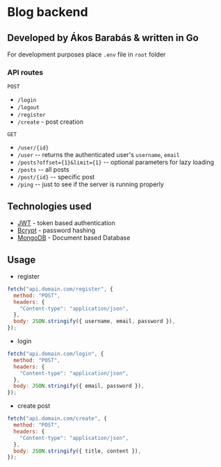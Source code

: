 # Blog backend

## Developed by Ákos Barabás & written in Go

For development purposes place `.env` file in `root` folder

### API routes

`POST`

- `/login`
- `/logout`
- `/register`
- `/create` - post creation

`GET`

- `/user/{id}`
- `/user` -- returns the authenticated user's `username`, `email`
- `/posts?offset={1}&limit={1}` -- optional parameters for lazy loading
- `/posts` -- all posts
- `/post/{id}` -- specific post
- `/ping` -- just to see if the server is running properly

## Technologies used

- [JWT](https://github.com/golang-jwt/jwt) - token based authentication
- [Bcrypt](https://pkg.go.dev/golang.org/x/crypto/bcrypt) - password hashing
- [MongoDB](https://www.mongodb.com/) - Document based Database

## Usage

- register

```js
fetch("api.domain.com/register", {
  method: "POST",
  headers: {
    "Content-type": "application/json",
  },
  body: JSON.stringify({ username, email, password }),
});
```

- login

```js
fetch("api.domain.com/login", {
  method: "POST",
  headers: {
    "Content-type": "application/json",
  },
  body: JSON.stringify({ email, password }),
});
```

- create post

```js
fetch("api.domain.com/create", {
  method: "POST",
  headers: {
    "Content-type": "application/json",
  },
  body: JSON.stringify({ title, content }),
});
```
